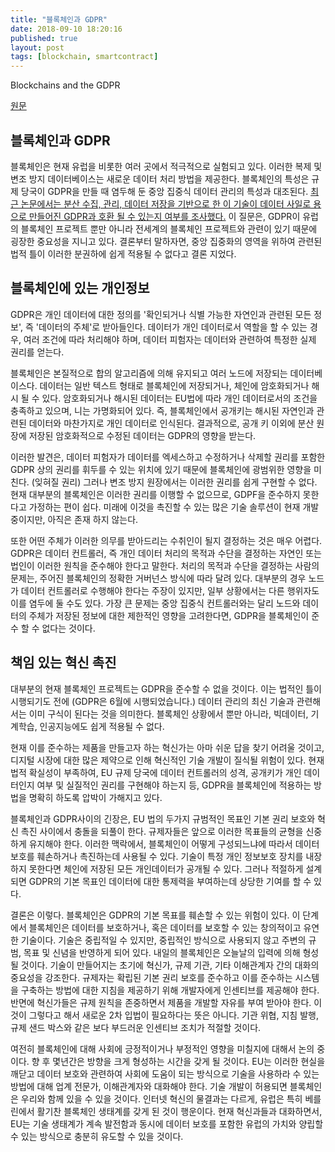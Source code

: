 ```yaml
---
title: "블록체인과 GDPR"
date: 2018-09-10 18:20:16
published: true
layout: post
tags: [blockchain, smartcontract]
---
```


Blockchains and the GDPR

[원문](https://www.law.ox.ac.uk/business-law-blog/blog/2018/02/blockchains-and-gdpr)

## 블록체인과 GDPR

블록체인은 현재 유럽을 비롯한 여러 곳에서 적극적으로 실험되고 있다. 이러한 복제 및 변조 방지 데이터베이스는 새로운 데이터 처리 방법을 제공한다. 블록체인의 특성은 규제 당국이 GDPR을 만들 때 염두해 둔 중앙 집중식 데이터 관리의 특성과 대조된다. [최근 논문에서는 분산 수집, 관리, 데이터 저장을 기반으로 한 이 기술이 데이터 사일로 용으로 만들어진 GDPR과 호환 될 수 있는지 여부를 조사했다.](https://papers.ssrn.com/sol3/papers.cfm?abstract_id=3080322)  이 질문은, GDPR이 유럽의 블록체인 프로젝트 뿐만 아니라 전세계의 블록체인 프로젝트와 관련이 있기 때문에 굉장한 중요성을 지니고 있다. 결론부터 말하자면, 중앙 집중화의 영역을 위하여 관련된 법적 틀이 이러한 분권하에 쉽게 적용될 수 없다고 결론 지었다.

## 블록체인에 있는 개인정보

GDPR은 개인 데이터에 대한 정의를 '확인되거나 식별 가능한 자연인과 관련된 모든 정보', 즉 '데이터의 주체'로 받아들인다. 데이터가 개인 데이터로서 역할을 할 수 있는 경우, 여러 조건에 따라 처리해야 하며, 데이터 피험자는 데이터와 관련하여 특정한 실제 권리를 얻는다.

블록체인은 본질적으로 합의 알고리즘에 의해 유지되고 여러 노드에 저장되는 데이터베이스다. 데이터는 일반 텍스트 형태로 블록체인에 저장되거나, 체인에 암호화되거나 해시 될 수 있다. 암호화되거나 해시된 데이터는 EU법에 따라 개인 데이터로서의 조건을 충족하고 있으며, 니는 가명화되어 있다. 즉, 블록체인에서 공개키는 해시된 자연인과 관련된 데이터와 마찬가지로 개인 데이터로 인식된다. 결과적으로, 공개 키 이외에 분산 원장에 저장된 암호화적으로 수정된 데이터는 GDPR의 영향을 받는다.

이러한 발견은, 데이터 피험자가 데이터를 엑세스하고 수정하거나 삭제할 권리를 포함한 GDPR 상의 권리를 휘두를 수 있는 위치에 있기 때문에 블록체인에 광범위한 영향을 미친다. (잊혀질 권리) 그러나 변조 방지 원장에서는 이러한 권리를 쉽게 구현할 수 없다. 현재 대부분의 블록체인은 이러한 권리를 이행할 수 없으므로, GDPF을 준수하지 못한다고 가정하는 편이 쉽다. 미래에 이것을 촉진할 수 있는 많은 기술 솔루션이 현재 개발중이지만, 아직은 존재 하지 않는다.

또한 어떤 주체가 이러한 의무를 받아드리는 수취인이 될지 결정하는 것은 매우 어렵다. GDPR은 데이터 컨트롤러, 즉 개인 데이터 처리의 목적과 수단을 결정하는 자연인 또는 법인이 이러한 원칙을 준수해야 한다고 말한다. 처리의 목적과 수단을 결정하는 사람의 문제는, 주어진 블록체인의 정확한 거버넌스 방식에 따라 달려 있다. 대부분의 경우 노드가 데이터 컨트롤러로 수행해야 한다는 주장이 있지만, 일부 상황에서는 다른 행위자도 이를 염두에 둘 수도 있다. 가장 큰 문제는 중앙 집중식 컨트롤러와는 달리 노드와 데이터의 주체가 저장된 정보에 대한 제한적인 영향을 고려한다면, GDPR을 블록체인이 준수 할 수 없다는 것이다. 

## 책임 있는 혁신 촉진

대부분의 현재 블록체인 프로젝트는 GDPR을 준수할 수 없을 것이다. 이는 법적인 틀이 시행되기도 전에 (GDPR은 6월에 시행되었습니다.) 데이터 관리의 최신 기술과 관련해서는 이미 구식이 된다는 것을 의미한다. 블록체인 상황에서 뿐만 아니라, 빅데이터, 기계학습, 인공지능에도 쉽게 적용될 수 없다.

현재 이를 준수하는 제품을 만들고자 하는 혁신가는 아마 쉬운 답을 찾기 어려울 것이고, 디지털 시장에 대한 많은 제약으로 인해 혁신적인 기술 개발이 질식될 위험이 있다. 현재 법적 확실성이 부족하여, EU 규제 당국에 데이터 컨트롤러의 성격, 공개키가 개인 데이터인지 여부 및 실질적인 권리를 구현해야 하는지 등, GDPR을 블록체인에 적용하는 방법을 명확히 하도록 압박이 가해지고 있다.

블록체인과 GDPR사이의 긴장은, EU 법의 두가지 규범적인 목표인 기본 권리 보호와 혁신 촉진 사이에서 충돌을 되풀이 한다. 규제자들은 앞으로 이러한 목표들의 균형을 신중하게 유지해야 한다. 이러한 맥락에서, 블록체인이 어떻게 구성되느냐에 따라서 데이터 보호를 훼손하거나 촉진하는데 사용될 수 있다. 기술이 특정 개인 정보보호 장치를 내장하지 못한다면 체인에 저장된 모든 개인데이터가 공개될 수 있다. 그러나 적절하게 설계되면 GDPR의 기본 목표인 데이터에 대한 통제력을 부여하는데 상당한 기여를 할 수 있다.

결론은 이렇다. 블록체인은 GDPR의 기본 목표를 훼손할 수 있는 위험이 있다. 이 단계에서 블록체인은 데이터를 보호하거나, 혹은 데이터를 보호할 수 있는 창의적이고 유연한 기술이다. 기술은 중립적일 수 있지만, 중립적인 방식으로 사용되지 않고 주변의 규범, 목표 및 신념을 반영하게 되어 있다. 내일의 블록체인은 오늘날의 입력에 의해 형성될 것이다. 기술이 만들어지는 초기에 혁신가, 규제 기관, 기타 이해관계자 간의 대화의 중요성을 강조한다. 규제자는 확립된 기본 권리 보호를 준수하고 이를 준수하는 시스템을 구축하는 방법에 대한 지침을 제공하기 위해 개발자에게 인센티브를 제공해야 한다. 반면에 혁신가들은 규제 원칙을 존중하면서 제품을 개발할 자유를 부여 받아야 한다. 이것이 그렇다고 해서 새로운 2차 입법이 필요하다는 뜻은 아니다. 기관 위협, 지침 발행, 규제 샌드 박스와 같은 보다 부드러운 인센티브 조치가 적절할 것이다.

여전히 블록체인에 대해 사회에 긍정적이거나 부정적인 영향을 미칠지에 대해서 논의 중이다. 향 후 몇년간은 방향을 크게 형성하는 시간을 갖게 될 것이다. EU는 이러한 현실을 깨닫고 데이터 보호와 관련하여 사회에 도움이 되는 방식으로 기술을 사용하라 수 있는 방법에 대해 업계 전문가, 이해관계자와 대화해야 한다. 기술 개발이 허용되면 블록체인은 우리와 함께 있을 수 있을 것이다. 인터넷 혁신의 물결과는 다르게, 유럽은 특히 베를린에서 활기찬 블록체인 생태계를 갖게 된 것이 행운이다. 현재 혁신과들과 대화하면서, EU는 기술 생태계가 계속 발전함과 동시에 데이터 보호를 포함한 유럽의 가치와 양립할 수 있는 방식으로 충분히 유도할 수 있을 것이다.